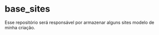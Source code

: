 # base_sites
 Esse repositório será responsável por armazenar alguns sites modelo de minha criação.
